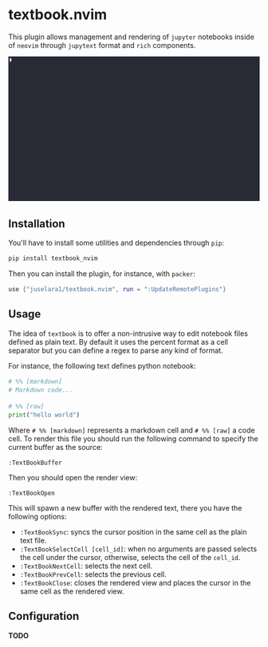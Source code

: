 # textbook.nvim

This plugin allows management and rendering of `jupyter` notebooks inside of `neovim` through `jupytext` format and `rich` components.

![example1](docs/example1.gif)

## Installation

You'll have to install some utilities and dependencies through `pip`:

```sh
pip install textbook_nvim
```

Then you can install the plugin, for instance, with `packer`:

```lua
use {"juselara1/textbook.nvim", run = ":UpdateRemotePlugins"}
```

## Usage

The idea of `textbook` is to offer a non-intrusive way to edit notebook files defined as plain text. By default it uses the percent format as a cell separator but you can define a regex to parse any kind of format.

For instance, the following text defines python notebook:

```python
# %% [markdown]
# Markdown code...

# %% [raw]
print("hello world")
```

Where `# %% [markdown]` represents a markdown cell and `# %% [raw]` a code cell. To render this file you should run the following command to specify the current buffer as the source:

```vim
:TextBookBuffer
```

Then you should open the render view:

```vim
:TextBookOpen
```

This will spawn a new buffer with the rendered text, there you have the following options:

- `:TextBookSync`: syncs the cursor position in the same cell as the plain text file.
- `:TextBookSelectCell [cell_id]`: when no arguments are passed selects the cell under the cursor, otherwise, selects the cell of the `cell_id`.
- `:TextBookNextCell`: selects the next cell.
- `:TextBookPrevCell`: selects the previous cell.
- `:TextBookClose`: closes the rendered view and places the cursor in the same cell as the rendered view.

## Configuration

**TODO**
